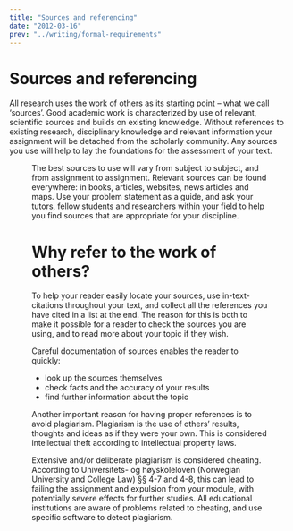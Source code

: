 ```yaml
---
title: "Sources and referencing"
date: "2012-03-16"
prev: "../writing/formal-requirements"
---
```


# Sources and referencing  

All research uses the work of others as its starting point – what we call ‘sources’. Good academic work is characterized by use of relevant, scientific sources and builds on existing knowledge. Without references to existing research, disciplinary knowledge and relevant information your assignment will be detached from the scholarly community. Any sources you use will help to lay the foundations for the assessment of your text.


<Figure
  src="/images/illustrasjoner_kildehenvisning_500x450.png"
  alt="Dialog boxes hanging over an open book"
  caption=""
  type="right"
/>

The best sources to use will vary from subject to subject, and from assignment to assignment. Relevant sources can be found everywhere: in books, articles, websites, news articles and maps. Use your problem statement as a guide, and ask your tutors, fellow students and researchers within your field to help you find sources that are appropriate for your discipline. 

# Why refer to the work of others?

To help your reader easily locate your sources, use in-text-citations throughout your text, and collect all the references you have cited in a list at the end. The reason for this is both to make it possible for a reader to check the sources you are using, and to read more about your topic if they wish.

Careful documentation of sources enables the reader to quickly:

- look up the sources themselves
- check facts and the accuracy of your results
- find further information about the topic

Another important reason for having proper references is to avoid plagiarism. Plagiarism is the use of others’ results, thoughts and ideas as if they were your own. This is considered intellectual theft according to intellectual property laws.

Extensive and/or deliberate plagiarism is considered cheating. According to Universitets- og høyskoleloven (Norwegian University and College Law) §§ 4-7 and 4-8, this can lead to failing the assignment and expulsion from your module, with potentially severe effects for further studies. All educational institutions are aware of problems related to cheating, and use specific software to detect plagiarism. 
